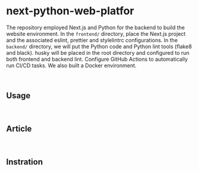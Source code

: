 # next-python-web-platfor

The repository employed Next.js and Python for the backend to build the website environment.
In the `frontend/` directory, place the Next.js project and the associated eslint, prettier and stylelintrc configurations. In the `backend/` directory, we will put the Python code and Python lint tools (flake8 and black). husky will be placed in the root directory and configured to run both frontend and backend lint. Configure GitHub Actions to automatically run CI/CD tasks. We also built a Docker environment.


<br>

## Usage


<br>

## Article


<br>

## Instration
